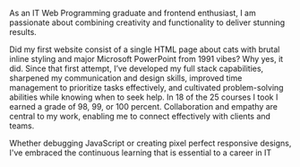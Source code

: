 As an IT Web Programming graduate and frontend enthusiast, I am passionate about combining creativity and functionality to deliver stunning results.

Did my first website consist of a single HTML page about cats with brutal inline styling and major Microsoft PowerPoint from 1991 vibes? Why yes, it did. Since that first attempt, I’ve developed my full stack capabilities, sharpened my communication and design skills, improved time management to prioritize tasks effectively, and cultivated problem-solving abilities while knowing when to seek help. In 18 of the 25 courses I took I earned a grade of 98, 99, or 100 percent. Collaboration and empathy are central to my work, enabling me to connect effectively with clients and teams.

Whether debugging JavaScript or creating pixel perfect responsive designs, I've embraced the continuous learning that is essential to a career in IT